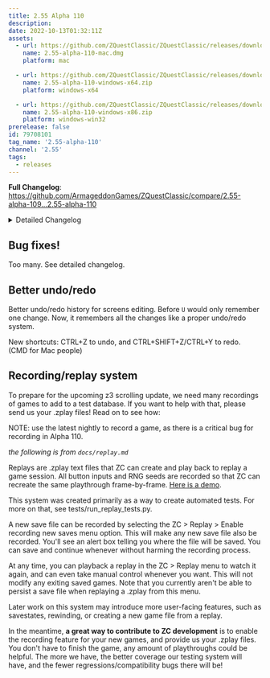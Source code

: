 ```yaml
---
title: 2.55 Alpha 110
description: 
date: 2022-10-13T01:32:11Z
assets: 
  - url: https://github.com/ZQuestClassic/ZQuestClassic/releases/download/2.55-alpha-110/2.55-alpha-110-mac.dmg
    name: 2.55-alpha-110-mac.dmg
    platform: mac

  - url: https://github.com/ZQuestClassic/ZQuestClassic/releases/download/2.55-alpha-110/2.55-alpha-110-windows-x64.zip
    name: 2.55-alpha-110-windows-x64.zip
    platform: windows-x64

  - url: https://github.com/ZQuestClassic/ZQuestClassic/releases/download/2.55-alpha-110/2.55-alpha-110-windows-x86.zip
    name: 2.55-alpha-110-windows-x86.zip
    platform: windows-win32
prerelease: false
id: 79708101
tag_name: '2.55-alpha-110'
channel: '2.55'
tags:
  - releases
---
```


**Full Changelog**: https://github.com/ArmageddonGames/ZQuestClassic/compare/2.55-alpha-109...2.55-alpha-110


<details>
  <summary>Detailed Changelog</summary>

```
// Alpha 110

Actually fix string margin issues, for real this time, I swear.
	( EmilyV, 12th Oct, 2022 )

Enhanced music fixes for dmap music
	( Deedee, 10th Oct, 2022 )

Fix zc save file name config not working
	( connorjclark, 10th Oct, 2022 )

Fix computer-specific cursed bug relating to screen flag script access
Fix version-info related issues
ZScript Debug Console now clears on loading quest, and prints
	version info for the current build and the quest on clear.
Fix string compat issues
Fix combo editor missing labels
Fix cheats 'Player Data' window off-center
	( EmilyV, 10th Oct, 2022 )

Fix sprite data editor not saving changes to sprite name
	( EmilyV, 8th Oct, 2022 )

Reduce excess code generation (reduce .exe file size)
	( connorjclark, 7th+8th Oct, 2022 )

Attempt fix 'Windows scaling issues' bug
	( Deedee, 6th Oct, 2022 )

Fix ZScript 'Pow()' crashing
Fix weird issue with bush combos on FFCs and script-spawned weapons
	( EmilyV, 6th Oct, 2022 )

Add script access to more lifting/trigger related
	combodata variables.
	( EmilyV, 4th Oct, 2022 )

New replay/recording system. See `docs/replays.md` for instructions.
	( connorjclark, 3rd Oct, 2022 )

Fix string right margin
	( connorjclark, 2nd Oct, 2022 )

All textfields now support system clipboard copy+paste
	with Ctrl+C, Ctrl+V
All textfields now can be cleared with Ctrl+Del, Ctrl+Backspace
Insert SCC dialog copy/paste to clipboard buttons
	( EmilyV, 2nd Oct, 2022 )

Blank tiles take up less space in quest file
Upgrade sprite data editor
	( EmilyV, 1st Oct, 2022 )

Fix lift glove crash
Fix compiler settings not saving properly
Fix player sprite dialog issues
	( EmilyV, 30th Sept, 2022 )

// 30th Sept nightly

Fix scripts not finding the correct folder to create files in
Fix ZScript Compile related crashes
Fix GUI/Scrollbar related crashes
	( EmilyV, 30th Sept, 2022 )

// 29th Sept nightly

Fix default quest
Add 'Insert' and 'Remove' ('I' + 'Shift+I') to tile editor
Fix sfx on 'Direct Warp' combos sticking
	( EmilyV, 29th Sept, 2022 )

// 28th Sept nightly

Add 'Lifting' and 'Lift+Walk' player sprites
Update default quest
Fix scrolling warp palette oddities
	( EmilyV, 28th Sept, 2022 )

// 27th Sept nightly

Fix menu-related SCCs
Fix save point menu cursor moving when holding buttons
Save Point combos now support 'ComboType Effects' triggers,
	and have flags/attributes to allow healing the player's
	life and magic when activating the save point.
Fix script writing 'weapon->DeadState' not properly resetting
	'dying frame' to keep weapon alive.
	( EmilyV, 27th Sept, 2022 )

Quest MIDI Info now always allows listening
	( EmilyV, 25th Sept, 2022 )

Fix L/R quickswap eating inputs even when disabled by QR
Fix jumping twice in one frame with feather button option
Add 'Alt+Click' on 'Favorite Combos' to 'Scroll to Combo'
	( EmilyV, 24th Sept, 2022 )

Fix floodfill crash on layers
	( connorjclark, 24th Sept, 2022 )

Fix combo pools/lifting being offset when inserting/moving combos
Fix favorite combos menu
	( EmilyV, 21st Sept, 2022 )

Fix softlock when click+dragging on dropdowns
	( EmilyV, 20th Sept, 2022 )

Add hex value box to palette editor
Fix crash when using both '->Secrets' and 'Triggers Secrets' on
	the same combo
Add button-based option to feathers
	( EmilyV, 19th Sept, 2022 )

Fix 'Flags' button on screen enemy dialog going to wrong
	tab of screen data
Fix lockblock-related bug
Fix string margins
	( EmilyV, 18th Sept, 2022 )

Add 'Thrown' weapon combo trigger
Add 'lift height'/'lift time' combo options
	( EmilyV, 17th Sept, 2022 )

Add advanced 'jinx' related options to items
	( EmilyV, 16th Sept, 2022 )

Add 'Lift Glove', combo lifting
Fix crash related to having a 0 bomb ratio
	( EmilyV, 13th Sept, 2022 )

Compress screen data, greatly reducing quest file sizes
Fix 'flip' for large-sprite enemies
Add 'Combo Pools', similar to combo aliases, used to place
	a random combo from a weighted pool of combos. Intended to be useful
	for decorative purposes, ex. random varying grass/flowers
	( EmilyV, 10th-11th Sept, 2022 )

Add multiple-undo/redo to screen editing
	( connorjclark, 10th Sept, 2022 )

Fix 'ResizeArray()'
Compress combodata, reducing quest file sizes.
	( EmilyV, 9th Sept, 2022 )

Optimize ZScript array initializers
	( EmilyV, 8th Sept, 2022 )

Add new enemy movement flags
	( EmilyV, 7th Sept, 2022 )

Allegro 5 / image loading fixes (bmp)
	( connorjclark, 5th-7th Sept, 2022 )

Fix ZLauncher missing window frame
	( connorjclark, 3rd Sept, 2022 )

Add 'Shooter' combo type- a custom turret combo
Add 'Cooldown' timer for combo triggers
	( EmilyV, 2nd Sept, 2022 )

Fix dragging items
More combo triggers tab options
	( EmilyV, 31st Aug, 2022 )

Fix 'bitmap->GetPixel()' not being *10000
Add 'bitmap->CountColor()'
	( EmilyV, 29th Aug, 2022 )

Add global and timed states for Switch combos
Update 'Video Mode' dialog to allow custom resizing of the window
	( EmilyV, 21st Aug, 2022 )

Fix auto-warps repeating infinitely
Fix cheat code editing dialog
	( EmilyV, 20th Aug, 2022 )

Fix program not exiting correctly
	( connorjclark, 19th Aug, 2022 )

Try to fix mouse cursor lingering at edge of screen
	( EmilyV, 19th Aug, 2022 )

Fix 'Progressive Item' showing incorrect tile on hold up
	( EmilyV, 18th Aug, 2022 )
```
</details>


## Bug fixes!

Too many. See detailed changelog.

## Better undo/redo

Better undo/redo history for screens editing. Before `U` would only remember one change. Now, it remembers all the changes like a proper undo/redo system.

New shortcuts: CTRL+Z to undo, and CTRL+SHIFT+Z/CTRL+Y to redo. (CMD for Mac people)

## Recording/replay system

To prepare for the upcoming z3 scrolling update, we need many recordings of games to add to a test database. If you want to help with that, please send us your .zplay files! Read on to see how:

NOTE: use the latest nightly to record a game, as there is a critical bug for recording in Alpha 110.

_the following is from `docs/replay.md`_

Replays are .zplay text files that ZC can create and play back to replay a game session. All button inputs and RNG seeds are recorded so that ZC can recreate the same playthrough frame-by-frame. [Here is a demo](https://www.youtube.com/watch?v=47sbYAa9RJk&ab_channel=ConnorClark).

This system was created primarily as a way to create automated tests. For more on that, see tests/run_replay_tests.py.

A new save file can be recorded by selecting the ZC > Replay > Enable recording new saves menu option. This will make any new save file also be recorded. You'll see an alert box telling you where the file will be saved. You can save and continue whenever without harming the recording process.

At any time, you can playback a replay in the ZC > Replay menu to watch it again, and can even take manual control whenever you want. This will not modify any exiting saved games. Note that you currently aren't be able to persist a save file when replaying a .zplay from this menu.

Later work on this system may introduce more user-facing features, such as savestates, rewinding, or creating a new game file from a replay.

In the meantime, **a great way to contribute to ZC development** is to enable the recording feature for your new games, and provide us your .zplay files. You don't have to finish the game, any amount of playthroughs could be helpful. The more we have, the better coverage our testing system will have, and the fewer regressions/compatibility bugs there will be!
